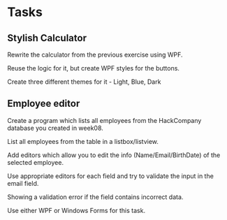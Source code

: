 # Tasks

## Stylish Calculator

Rewrite the calculator from the previous exercise using WPF. 

Reuse the logic for it, but create WPF styles for the buttons.

Create three different themes for it - Light, Blue, Dark

## Employee editor

Create a program which lists all employees from the HackCompany database you created in week08.

List all employees from the table in a listbox/listview.

Add editors which allow you to edit the info (Name/Email/BirthDate) of the selected employee. 

Use appropriate editors for each field and try to validate the input in the email field.

Showing a validation error if the field contains incorrect data. 

Use either WPF or Windows Forms for this task.
